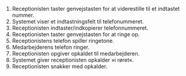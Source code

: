 1. Receptionisten taster genvejstasten for at viderestille til et indtastet nummer.
1. Systemet viser et indtastningsfelt til telefonummeret.
1. Receptionisten indtaster/indkopierer telefonnummeret.
1. Receptionisten taster genvejstasten for at ringe op.
1. Receptionistens telefon spiller ringetone.
1. Medarbejderens telefon ringer.
1. Receptionisten opgiver opkaldet til medarbejderen.
1. Systemet giver receptionisten opkalder »i røret«.
1. Receptionisten snakker med opkalder.
